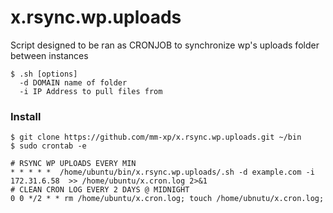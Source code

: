 # x.rsync.wp.uploads

Script designed to be ran as CRONJOB to synchronize wp's uploads folder between instances
    
    $ .sh [options]
      -d DOMAIN name of folder
      -i IP Address to pull files from

### Install 
    $ git clone https://github.com/mm-xp/x.rsync.wp.uploads.git ~/bin
    $ sudo crontab -e
    
    # RSYNC WP UPLOADS EVERY MIN
    * * * * *  /home/ubuntu/bin/x.rsync.wp.uploads/.sh -d example.com -i 172.31.6.58  >> /home/ubuntu/x.cron.log 2>&1
    # CLEAN CRON LOG EVERY 2 DAYS @ MIDNIGHT
    0 0 */2 * * rm /home/ubuntu/x.cron.log; touch /home/ubnutu/x.cron.log;
